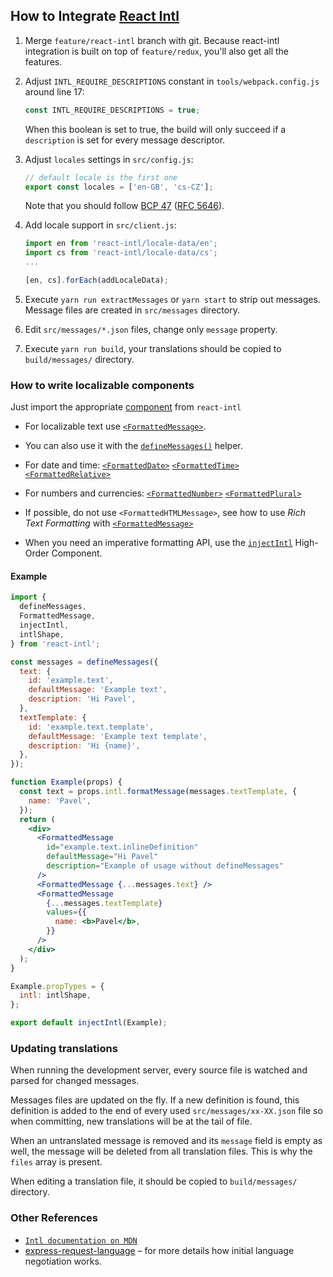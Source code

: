 ## How to Integrate [React Intl](https://github.com/yahoo/react-intl#react-intl)

1. Merge `feature/react-intl` branch with git.
   Because react-intl integration is built on top of `feature/redux`, you'll also get all the features.

2. Adjust `INTL_REQUIRE_DESCRIPTIONS` constant in `tools/webpack.config.js` around line 17:

   ```js
   const INTL_REQUIRE_DESCRIPTIONS = true;
   ```

   When this boolean is set to true, the build will only succeed if a `description` is set for every message descriptor.

3. Adjust `locales` settings in `src/config.js`:

   ```js
   // default locale is the first one
   export const locales = ['en-GB', 'cs-CZ'];
   ```

   Note that you should follow
   [BCP 47](https://tools.ietf.org/html/bcp47)
   ([RFC 5646](https://tools.ietf.org/html/rfc5646)).

4. Add locale support in `src/client.js`:

   ```js
   import en from 'react-intl/locale-data/en';
   import cs from 'react-intl/locale-data/cs';
   ...

   [en, cs].forEach(addLocaleData);
   ```

5. Execute `yarn run extractMessages` or `yarn start` to strip out messages.
   Message files are created in `src/messages` directory.

6. Edit `src/messages/*.json` files, change only `message` property.

7. Execute `yarn run build`,
   your translations should be copied to `build/messages/` directory.

### How to write localizable components

Just import the appropriate [component](https://github.com/yahoo/react-intl/wiki#the-react-intl-module) from `react-intl`

* For localizable text use
  [`<FormattedMessage>`](https://github.com/yahoo/react-intl/wiki/Components#formattedmessage).
* You can also use it with
  the [`defineMessages()`](https://github.com/yahoo/react-intl/wiki/API#definemessages) helper.

* For date and time:
  [`<FormattedDate>`](https://github.com/yahoo/react-intl/wiki/Components#formatteddate)
  [`<FormattedTime>`](https://github.com/yahoo/react-intl/wiki/Components#formattedtime)
  [`<FormattedRelative>`](https://github.com/yahoo/react-intl/wiki/Components#formattedrelative)

* For numbers and currencies:
  [`<FormattedNumber>`](https://github.com/yahoo/react-intl/wiki/Components#formattednumber)
  [`<FormattedPlural>`](https://github.com/yahoo/react-intl/wiki/Components#formattedplural)

* If possible, do not use `<FormattedHTMLMessage>`, see how to use _Rich Text Formatting_ with
  [`<FormattedMessage>`](https://github.com/yahoo/react-intl/wiki/Components#formattedmessage)

* When you need an imperative formatting API, use the [`injectIntl`](https://github.com/yahoo/react-intl/wiki/API#injectintl) High-Order Component.

#### Example

```jsx
import {
  defineMessages,
  FormattedMessage,
  injectIntl,
  intlShape,
} from 'react-intl';

const messages = defineMessages({
  text: {
    id: 'example.text',
    defaultMessage: 'Example text',
    description: 'Hi Pavel',
  },
  textTemplate: {
    id: 'example.text.template',
    defaultMessage: 'Example text template',
    description: 'Hi {name}',
  },
});

function Example(props) {
  const text = props.intl.formatMessage(messages.textTemplate, {
    name: 'Pavel',
  });
  return (
    <div>
      <FormattedMessage
        id="example.text.inlineDefinition"
        defaultMessage="Hi Pavel"
        description="Example of usage without defineMessages"
      />
      <FormattedMessage {...messages.text} />
      <FormattedMessage
        {...messages.textTemplate}
        values={{
          name: <b>Pavel</b>,
        }}
      />
    </div>
  );
}

Example.propTypes = {
  intl: intlShape,
};

export default injectIntl(Example);
```

### Updating translations

When running the development server, every source file is watched and parsed for changed messages.

Messages files are updated on the fly.
If a new definition is found, this definition is added to the end of every used `src/messages/xx-XX.json` file so when committing, new translations will be at the tail of file.

When an untranslated message is removed and its `message` field is empty as well, the message will be deleted from all translation files. This is why the `files` array is present.

When editing a translation file, it should be copied to `build/messages/` directory.

### Other References

* [`Intl documentation on MDN`](https://developer.mozilla.org/en/docs/Web/JavaScript/Reference/Global_Objects/Intl)
* [express-request-language](https://github.com/tinganho/express-request-language#readme)
  – for more details how initial language negotiation works.
